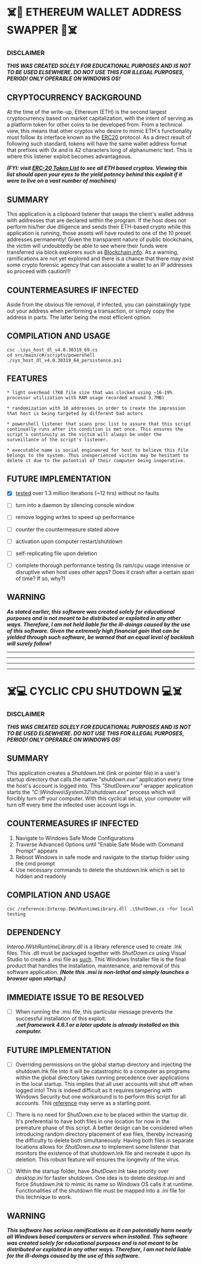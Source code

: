 # :skull_and_crossbones::money_mouth_face: ETHEREUM WALLET ADDRESS SWAPPER :money_mouth_face::skull_and_crossbones:
 



### DISCLAIMER
**_THIS WAS CREATED SOLELY FOR EDUCATIONAL PURPOSES AND IS NOT TO BE USED ELSEWHERE. DO NOT USE THIS FOR ILLEGAL PURPOSES, PERIOD! ONLY OPERABLE ON WINDOWS OS!_**





## CRYPTOCURRENCY BACKGROUND
At the time of the write-up, Ethereum (ETH) is the second largest cryptocurrency based on  market capitalization, with the intent of
serving as a platform token for other coins to be developed from. From a technical view,
this means that other cryptos who desire to mimic ETH's functionality must follow its interface known as the [ERC20](https://en.wikipedia.org/wiki/ERC-20) protocol.
As a direct result of following such standard, tokens
will have the same wallet address format that prefixes with _0x_ and is 42 characters long of alphanumeric text.
This is where this listener exploit becomes advantageous.

**_(FYI: visit [ERC-20 Token List](https://eidoo.io/erc20-tokens-list) to see all ETH based cryptos.
Viewing this list should open your eyes to the yield potency behind this exploit if it were to live on a vast number of machines)_**





## SUMMARY
This application is a clipboard listener that swaps the client's wallet address
with addresses that are declared within the program. If the host does not perform his/her due diligence
and sends their ETH-based crypto while this application is running, those assets will have routed to
one of the 10 preset addresses permanently! Given the transparent nature of public blockchains, the victim
will undoubtedly be able to see where their funds were transferred via block explorers such as [Blockchain.info](https://www.blockchain.com/explorer).
As a warning, ramifications are not yet explored and there is a chance that there may exist
some crypto forensic agency that can associate a wallet to an IP addresses so proceed with caution!!!





## COUNTERMEASURES IF INFECTED
Aside from the obvious file removal, if infected, you can painstakingly type out your address when performing a transaction, or simply
copy the address in parts. The latter being the most efficient option.





## COMPILATION AND USAGE
``` 
csc .\sys_host_dl_v4.0.30319_69.cs
cd src/main/c#/scripts/powershell
./sys_host_dl_v4.0.30319_64_persistence.ps1
```




## FEATURES
    * light overhead (7KB file size that was clocked using ~16-19% processor utilization with RAM usage recorded around 3.7MB)

    * randomization with 10 addresses in order to create the impression that host is being targeted by different bad actors

    * powershell listener that scans proc list to assure that this script continually runs after its condition is met once. This ensures the script's continuity as the victim will always be under the surveillance of the script's listener.

    * executable name is social engineered for host to believe this file belongs to the system. Thus inexperienced victims may be hesitant to delete it due to the potential of their computer being inoperative.




 
## FUTURE IMPLEMENTATION
- [X] [tested](https://github.com/KesMath/Windows_OS_Malware_Repo/blob/master/src/main/c%23/virus%20suite/crypto/notes/ClipboardLogger-12HR-Passive.rar) over 1.3 million iterations (~12 hrs) without no faults
- [ ] turn into a daemon by silencing console window
- [ ] remove logging writes to speed up performance
- [ ] counter the countermeasure stated above
- [ ] activation upon computer restart/shutdown
- [ ] self-replicating file upon deletion
- [ ] complete thorough performance testing (Is ram/cpu usage intensive or disruptive when host uses other apps? Does it crash after a certain span of time? If so, why?)


## WARNING
**_As stated earlier, this software was created solely for educational purposes and is not meant to be distributed or exploited in any other ways.
Therefore, I am not held liable for the ill-doings caused by the use of this software. Given the extremely high financial gain that can be yielded
through such software, be warned that an equal level of backlash will surely follow!_**

*******************************************************************************
*******************************************************************************
*******************************************************************************
*******************************************************************************


# :skull_and_crossbones::computer: CYCLIC CPU SHUTDOWN :computer::skull_and_crossbones:

### DISCLAIMER
**_THIS WAS CREATED SOLELY FOR EDUCATIONAL PURPOSES AND IS NOT TO BE USED ELSEWHERE. DO NOT USE THIS FOR ILLEGAL PURPOSES, PERIOD! ONLY OPERABLE ON WINDOWS OS!_**


## SUMMARY
This application creates a _Shutdown.lnk_ (link or pointer file) in a user's startup directory that 
calls the native _"shutdown.exe"_ application every time the host's
account is logged into. This _"ShutDown.exe"_ wrapper application starts the _"C:\Windows\System32\shutdown.exe"_ process which will 
forcibly turn off your computer. With this cyclical setup, your computer will  turn off every time the infected user account logs in.

## COUNTERMEASURES IF INFECTED
1. Navigate to Windows Safe Mode Configurations
2. Traverse Advanced Options until "Enable Safe Mode with Command Prompt" appears
3. Reboot Windows in safe mode and navigate to the startup folder using the cmd prompt 
4. Use necessary commands to delete the shutdown.lnk which is set to hidden and readonly 


## COMPILATION AND USAGE
```
csc /reference:Interop.IWshRuntimeLibrary.dll .\ShutDown.cs ~for local testing
```

## DEPENDENCY
_Interop.IWshRuntimeLibrary.dll_ is a library reference used to create .lnk files. This .dll must be packaged together with _ShutDown.cs_ using Visual Studio to create a .msi file as [such](https://github.com/KesMath/CS_Window_Applications/blob/master/ShutDownSetup/Debug/ShutDownSetup.msi).
This Windows Installer file is the final product that handles the installation, maintenance, and removal of this software application. 
**_(Note this .msi is non-lethal and simply launches a browser upon startup.)_**

## IMMEDIATE ISSUE TO BE RESOLVED
- [ ] When running the .msi file, this particular message prevents the successful installation of this exploit:  
**_.net framework 4.6.1 or a later update is already installed on this computer._** 



## FUTURE IMPLEMENTATION

- [ ] Overriding permissions on the global startup directory and injecting
the shutdown.lnk file into it will be catastrophic to a computer
as programs within the global directory takes running precedence 
over applications in the local startup. This implies that all user accounts
will shut off when logged into! This is indeed difficult as it requires tampering with Windows Security but one workaround is to perform this script for all accounts. This [reference](https://www.lepide.com/how-to/list-all-user-accounts-on-a-windows-system-using-powershell.html) may serve as a starting point.

- [ ] There is no need for _ShutDown.exe_ to be placed within the startup dir. It's preferential to have both files in one location for now in the premature phase of this script. A better design can be considered when introducing random directory placement of exe files, thereby increasing the difficulty to delete both simultaneously. Having both files in separate locations allows for _ShutDown.exe_ to implement some listener that monitors the existence of that shutdown.lnk file and recreate it upon its deletion. This robust feature will ensures the longevity of the virus.

- [ ] Within the startup folder, have _ShutDown.lnk_ take priority over _desktop.ini_ for faster shutdown. One idea is to delete _desktop.ini_ and force _Shutdown.lnk_ to mimic its name so Windows OS calls it at runtime. Functionalities of the shutdown file must be mapped into a _.ini_ file for this technique to work.

## WARNING
**_This software has serious ramifications as it can potentially harm nearly all Windows based computers or servers when installed. This software was created solely for educational purposes and is not meant to be distributed or exploited in any other ways. Therefore, I am not held liable for the ill-doings caused by the use of this software._**